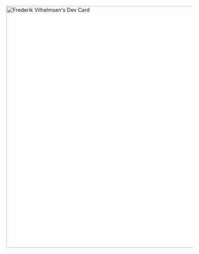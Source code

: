 <a href="https://app.daily.dev/frederikmahipal"><img src="https://api.daily.dev/devcards/v2/V2s495cVN9ay5FHQWzna8.png?type=wide&r=13f" width="652" alt="Frederik Vilhelmsen's Dev Card"/></a>
